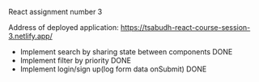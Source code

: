 React assignment number 3

Address of deployed application:
https://tsabudh-react-course-session-3.netlify.app/

- Implement search by sharing state between components DONE
- Implement filter by priority DONE
- Implement login/sign up(log form data onSubmit) DONE
